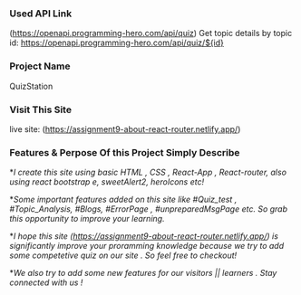 ### Used API Link

(https://openapi.programming-hero.com/api/quiz)
Get topic details by topic id: https://openapi.programming-hero.com/api/quiz/${id}

### Project Name

QuizStation

### Visit This Site

live site: (https://assignment9-about-react-router.netlify.app/)

### Features & Perpose Of this Project Simply Describe

\*_I create this site using basic HTML , CSS , React-App , React-router, also using react bootstrap e, sweetAlert2, heroIcons etc!_

\*_Some important features added on this site like #Quiz_test , #Topic_Analysis, #Blogs, #ErrorPage , #unpreparedMsgPage etc. So grab this opportunity to improve your learning._

\*_I hope this site (https://assignment9-about-react-router.netlify.app/) is significantly improve your proramming knowledge because we try to add some competetive quiz on our site . So feel free to checkout!_

\*_We also try to add some new features for our visitors || learners . Stay connected with us !_

